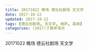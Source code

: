 ```yaml
---
title: 20171022 晚场 德云社剧场 天文学
date: 2017-10-22
updated: 2017-10-22
tags: [德云社剧场, 天文学, 相声, 高峰] 
categories: (2017)丁酉年场次 
---
```

20171022 晚场 德云社剧场 天文学
